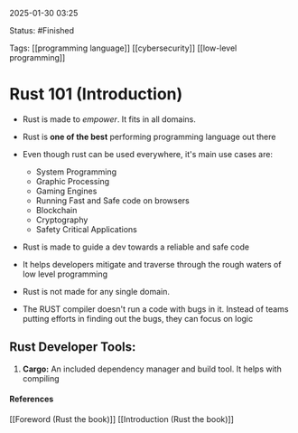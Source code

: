 
2025-01-30 03:25

Status: #Finished

Tags: [[programming language]] [[cybersecurity]] [[low-level programming]] 

# Rust 101 (Introduction)

- Rust is made to *empower*. It fits in all domains.
- Rust is **one of the best** performing programming language out there
- Even though rust can be used everywhere, it's main use cases are:
  - System Programming
  - Graphic Processing
  - Gaming Engines
  - Running Fast and Safe code on browsers
  - Blockchain
  - Cryptography
  - Safety Critical Applications

- Rust is made to guide a dev towards a reliable and safe code
- It helps developers mitigate and traverse through the rough waters of low level programming
- Rust is not made for any single domain. 
- The RUST compiler doesn't run a code with bugs in it. Instead of teams putting efforts in finding out the bugs, they can focus on logic 

## Rust Developer Tools:

1. **Cargo:** An included dependency manager and build tool. It helps with compiling



#### References
[[Foreword (Rust the book)]]
[[Introduction (Rust the book)]]